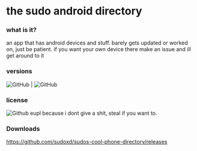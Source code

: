 # the sudo android directory

### what is it?
an app that has android devices and stuff. barely gets updated or worked on, just be patient. if you want your own device there make an issue and ill get around to it

### versions
![GitHub](https://img.shields.io/badge/Full%20Release-v1.3.3-green.svg) |
![GitHub](https://img.shields.io/badge/Pre%20Release-v1.3.4%20beta%202-orange.svg)

### license
![Github](https://img.shields.io/badge/license-EUPL%201.2-green.svg)
eupl because i dont give a shit, steal if you want to.

### Downloads
https://github.com/sudoxd/sudos-cool-phone-directory/releases
